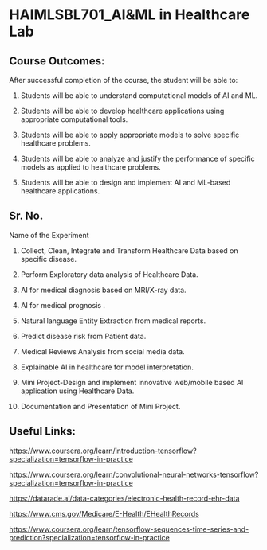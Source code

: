 # HAIMLSBL701_AI&ML in Healthcare Lab

## Course Outcomes:
After successful completion of the course, the student will be able to:

1. Students will be able to understand computational models of AI and ML.

2. Students will be able to develop healthcare applications using appropriate computational tools.

3. Students will be able to apply appropriate models to solve specific healthcare problems.

4. Students will be able to analyze and justify the performance of specific models as applied to healthcare problems.

5. Students will be able to design and implement AI and ML-based healthcare applications.

## Sr. No.
Name of the Experiment

1. Collect, Clean, Integrate and Transform Healthcare Data based on specific disease.

2. Perform Exploratory data analysis of Healthcare Data.

3. AI for medical diagnosis based on MRI/X-ray data.

4. AI for medical prognosis .

5. Natural language Entity Extraction from medical reports.

6. Predict disease risk from Patient data.

7. Medical Reviews Analysis from social media data.

8. Explainable AI in healthcare for model interpretation.

9. Mini Project-Design and implement innovative web/mobile based AI application using Healthcare Data.

10. Documentation and Presentation of Mini Project.

## Useful Links:

https://www.coursera.org/learn/introduction-tensorflow?specialization=tensorflow-in-practice

https://www.coursera.org/learn/convolutional-neural-networks-tensorflow?specialization=tensorflow-in-practice

https://datarade.ai/data-categories/electronic-health-record-ehr-data

https://www.cms.gov/Medicare/E-Health/EHealthRecords

https://www.coursera.org/learn/tensorflow-sequences-time-series-and-prediction?specialization=tensorflow-in-practice
